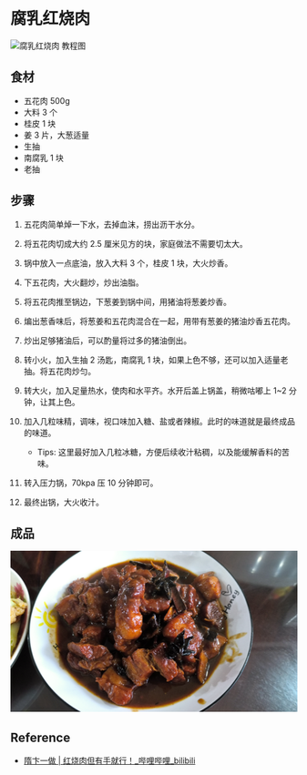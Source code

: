# 腐乳红烧肉

![腐乳红烧肉 教程图](../images/腐乳红烧肉.教程图.png)

## 食材

- 五花肉 500g
- 大料 3 个
- 桂皮 1 块
- 姜 3 片，大葱适量
- 生抽
- 南腐乳 1 块
- 老抽

## 步骤

1. 五花肉简单焯一下水，去掉血沫，捞出沥干水分。
2. 将五花肉切成大约 2.5 厘米见方的块，家庭做法不需要切太大。

3. 锅中放入一点底油，放入大料 3 个，桂皮 1 块，大火炒香。
4. 下五花肉，大火翻炒，炒出油脂。

5. 将五花肉推至锅边，下葱姜到锅中间，用猪油将葱姜炒香。
6. 煸出葱香味后，将葱姜和五花肉混合在一起，用带有葱姜的猪油炒香五花肉。
7. 炒出足够猪油后，可以酌量将过多的猪油倒出。

8. 转小火，加入生抽 2 汤匙，南腐乳 1 块，如果上色不够，还可以加入适量老抽。将五花肉炒匀。
9. 转大火，加入足量热水，使肉和水平齐。水开后盖上锅盖，稍微咕嘟上 1~2 分钟，让其上色。
10. 加入几粒味精，调味，视口味加入糖、盐或者辣椒。此时的味道就是最终成品的味道。
    - Tips: 这里最好加入几粒冰糖，方便后续收汁粘稠，以及能缓解香料的苦味。
11. 转入压力锅，70kpa 压 10 分钟即可。
12. 最终出锅，大火收汁。

## 成品

![腐乳红烧肉 2025-04-02](../images/腐乳红烧肉.20250402.jpg)

## Reference

- [隋卞一做 | 红烧肉但有手就行！_哔哩哔哩_bilibili](https://www.bilibili.com/video/BV1YN41167ad)

